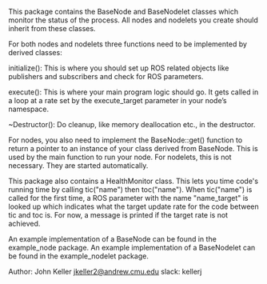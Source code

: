 This package contains the BaseNode and BaseNodelet classes which monitor the status of the process. All nodes and nodelets you create should inherit from these classes.

For both nodes and nodelets three functions need to be implemented by derived classes:

initialize(): This is where you should set up ROS related objects like publishers and subscribers and check for ROS parameters.

execute(): This is where your main program logic should go. It gets called in a loop at a rate set by the execute_target parameter in your node’s namespace.

~Destructor(): Do cleanup, like memory deallocation etc., in the destructor.

For nodes, you also need to implement the BaseNode::get() function to return a pointer to an instance of your class derived from BaseNode. This is used by the main function to run your node. For nodelets, this is not necessary. They are started automatically.

This package also contains a HealthMonitor class. This lets you time code's running time by calling tic("name") then toc("name"). When tic("name") is called for the first time, a ROS parameter with the name "name_target" is looked up which indicates what the target update rate for the code between tic and toc is. For now, a message is printed if the target rate is not achieved.

An example implementation of a BaseNode can be found in the example_node package.
An example implementation of a BaseNodelet can be found in the example_nodelet package.

Author: John Keller jkeller2@andrew.cmu.edu slack: kellerj
